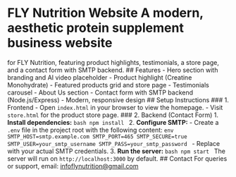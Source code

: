 # FLY Nutrition Website A modern, aesthetic protein supplement business website

for FLY Nutrition, featuring product highlights, testimonials, a store page, and
a contact form with SMTP backend. ## Features - Hero section with branding and
AI video placeholder - Product highlight (Creatine Monohydrate) - Featured
products grid and store page - Testimonials carousel - About Us section -
Contact form with SMTP backend (Node.js/Express) - Modern, responsive design ##
Setup Instructions ### 1. Frontend - Open `index.html` in your browser to view
the homepage. - Visit `store.html` for the product store page. ### 2. Backend
(Contact Form) 1. **Install dependencies:** `bash npm install ` 2.
**Configure SMTP:** - Create a `.env` file in the project root with the
following content: `env SMTP_HOST=smtp.example.com SMTP_PORT=465
SMTP_SECURE=true SMTP_USER=your_smtp_username SMTP_PASS=your_smtp_password ` -
Replace with your actual SMTP credentials. 3. **Run the server:** `bash npm
start ` The server will run on `http://localhost:3000` by default. ## Contact
For queries or support, email: infoflynutrition@gmail.com
